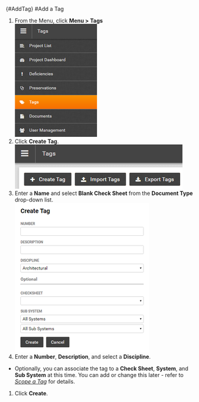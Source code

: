 {#AddTag}
#Add a Tag  
1. From the Menu, click **Menu > Tags**  
![Menu > Documents](images\MTags.PNG)  
1. Click **Create Tag**.  
![Create Tag](images\CreateTag.png)  
1. Enter a **Name** and select **Blank Check Sheet** from the **Document Type** drop-down list.  
![Add Document > Check Sheet Template](images\createtagdetail.png) 
1.  Enter a **Number**, **Description**, and select a **Discipline**. 
- Optionally, you can associate the tag to a **Check Sheet**, **System**, and **Sub System** at this time. You can add or change this later - refer to [*Scope a Tag*](#ScopeTag) for details. 
1. Click **Create**.